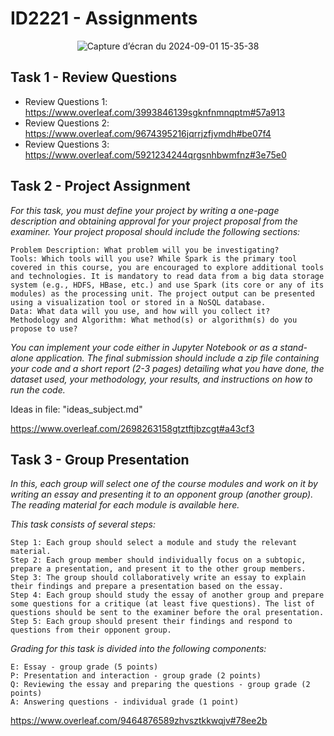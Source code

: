 # ID2221 - Assignments

<p align="center">
  <img src="https://github.com/user-attachments/assets/d114b12a-e21f-44d3-8c1b-ed6830bb06a4" alt="Capture d’écran du 2024-09-01 15-35-38">
</p>

## Task 1 - Review Questions

- Review Questions 1: https://www.overleaf.com/3993846139sgknfnmnqptm#57a913
- Review Questions 2: https://www.overleaf.com/9674395216jqrrjzfjvmdh#be07f4
- Review Questions 3: https://www.overleaf.com/5921234244qrgsnhbwmfnz#3e75e0

## Task 2 - Project Assignment

*For this task, you must define your project by writing a one-page description and obtaining approval for your project proposal from the examiner. Your project proposal should include the following sections:*

    Problem Description: What problem will you be investigating?
    Tools: Which tools will you use? While Spark is the primary tool covered in this course, you are encouraged to explore additional tools and technologies. It is mandatory to read data from a big data storage system (e.g., HDFS, HBase, etc.) and use Spark (its core or any of its modules) as the processing unit. The project output can be presented using a visualization tool or stored in a NoSQL database.
    Data: What data will you use, and how will you collect it?
    Methodology and Algorithm: What method(s) or algorithm(s) do you propose to use?

*You can implement your code either in Jupyter Notebook or as a stand-alone application. The final submission should include a zip file containing your code and a short report (2-3 pages) detailing what you have done, the dataset used, your methodology, your results, and instructions on how to run the code.*

Ideas in file: "ideas_subject.md"

https://www.overleaf.com/2698263158gtztftjbzcgt#a43cf3

## Task 3 - Group Presentation

*In this, each group will select one of the course modules and work on it by writing an essay and presenting it to an opponent group (another group). The reading material for each module is available here.*

*This task consists of several steps:*

    Step 1: Each group should select a module and study the relevant material.
    Step 2: Each group member should individually focus on a subtopic, prepare a presentation, and present it to the other group members.
    Step 3: The group should collaboratively write an essay to explain their findings and prepare a presentation based on the essay.
    Step 4: Each group should study the essay of another group and prepare some questions for a critique (at least five questions). The list of questions should be sent to the examiner before the oral presentation.
    Step 5: Each group should present their findings and respond to questions from their opponent group.

*Grading for this task is divided into the following components:*

    E: Essay - group grade (5 points)
    P: Presentation and interaction - group grade (2 points)
    Q: Reviewing the essay and preparing the questions - group grade (2 points)
    A: Answering questions - individual grade (1 point)

  https://www.overleaf.com/9464876589zhvsztkkwqjv#78ee2b
